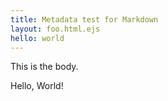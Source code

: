```yaml
---
title: Metadata test for Markdown
layout: foo.html.ejs
hello: world
---
```


This is the body.

Hello, World!
